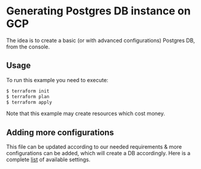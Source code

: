 # Generating Postgres DB instance on GCP

The idea is to create a basic (or with advanced configurations) Postgres DB, from the console.

## Usage

To run this example you need to execute:

```bash
$ terraform init
$ terraform plan
$ terraform apply
```

Note that this example may create resources which cost money.

## Adding more configurations

This file can be updated according to our needed requirements & more configurations can be added, which will create a DB accordingly. Here is a complete [list](https://registry.terraform.io/providers/hashicorp/google/latest/docs/resources/sql_database_instance) of available settings.


